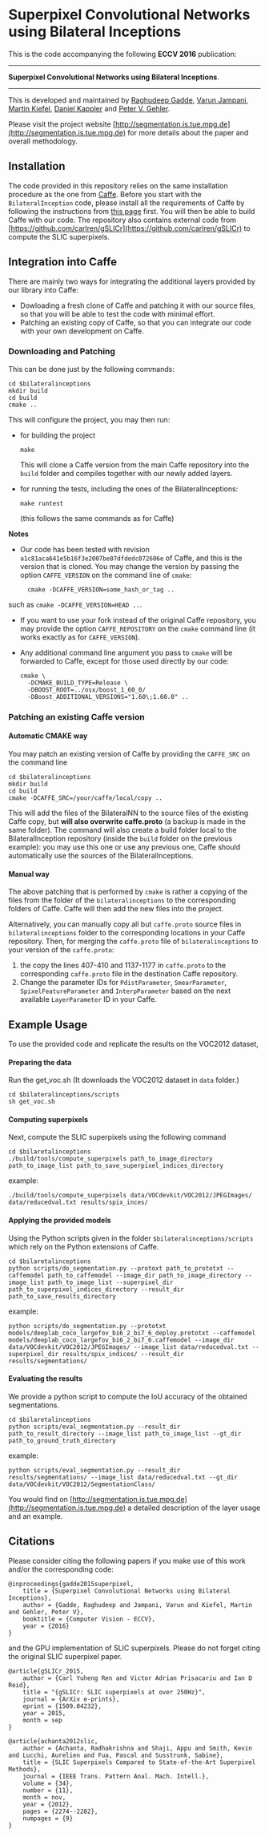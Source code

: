 # Superpixel Convolutional Networks using Bilateral Inceptions

This is the code accompanying the following **ECCV 2016** publication:

--------

**Superpixel Convolutional Networks using Bilateral Inceptions**.

--------

This is developed and maintained by
[Raghudeep Gadde](https://ps.is.tuebingen.mpg.de/person/rgadde),
[Varun Jampani](https://ps.is.tuebingen.mpg.de/person/vjampani),
[Martin Kiefel](https://ps.is.tuebingen.mpg.de/person/mkiefel),
[Daniel Kappler](https://am.is.tuebingen.mpg.de/person/dkappler) and
[Peter V. Gehler](https://ps.is.tuebingen.mpg.de/person/pgehler).

Please visit the project website [http://segmentation.is.tue.mpg.de](http://segmentation.is.tue.mpg.de) for more details about the paper and overall methodology.

## Installation

The code provided in this repository relies on the same installation procedure as the one from [Caffe](http://caffe.berkeleyvision.org/).
Before you start with the `BilateralInception` code, please install all the requirements of Caffe by following the instructions from [this page](http://caffe.berkeleyvision.org/installation.html) first.
You will then be able to build Caffe with our code.
The repository also contains external code from [https://github.com/carlren/gSLICr](https://github.com/carlren/gSLICr) to compute the SLIC superpixels.

## Integration into Caffe

There are mainly two ways for integrating the additional layers provided by our library into Caffe:

* Dowloading a fresh clone of Caffe and patching it with our source files, so that you will be able to test the code with minimal effort.
* Patching an existing copy of Caffe, so that you can integrate our code with your own development on Caffe.

### Downloading and Patching

This can be done just by the following commands:
```
cd $bilateralinceptions
mkdir build
cd build
cmake ..
```

This will configure the project, you may then run:

* for building the project
  ```
  make 
  ```
  This will clone a Caffe version from the main Caffe repository into the `build` folder and compiles together with our newly added layers.
* for running the tests, including the ones of the BilateralInceptions:
  ```
  make runtest
  ```

  (this follows the same commands as for Caffe)

**Notes**

* Our code has been tested with revision `a1c81aca641e5b16f3e2007be07dfdedc072606e` of Caffe, and this
is the version that is cloned. You may change the version by passing the option `CAFFE_VERSION` on the command line of
`cmake`:

        cmake -DCAFFE_VERSION=some_hash_or_tag ..

such as `cmake -DCAFFE_VERSION=HEAD ..`.

* If you want to use your fork instead of the original Caffe repository, you may provide the option `CAFFE_REPOSITORY` on the `cmake` command line (it works exactly as for `CAFFE_VERSION`).
* Any additional command line argument you pass to `cmake` will be forwarded to Caffe, except for those
  used directly by our code:

      cmake \
        -DCMAKE_BUILD_TYPE=Release \
        -DBOOST_ROOT=../osx/boost_1_60_0/
        -DBoost_ADDITIONAL_VERSIONS="1.60\;1.60.0" ..

### Patching an existing Caffe version

#### Automatic CMAKE way
You may patch an existing version of Caffe by providing the `CAFFE_SRC` on the command line
```
cd $bilateralinceptions
mkdir build
cd build
cmake -DCAFFE_SRC=/your/caffe/local/copy ..
```

This will add the files of the BilateralNN to the source files of the existing Caffe copy, but **will also
overwrite caffe.proto** (a backup is made in the same folder).
The command will also create a build folder local to the BilateralInception repository (inside the `build` folder on the previous example): you may use this one
or use any previous one, Caffe should automatically use the sources of the BilateralInceptions.

#### Manual way
The above patching that is performed by `cmake` is rather a copying of the files from the folder of the `bilateralinceptions` to the
corresponding folders of Caffe. Caffe will then add the new files into the project.

Alternatively, you can manually copy all but `caffe.proto` source files in `bilateralinceptions` folder to the corresponding locations in your Caffe repository. Then, for merging the `caffe.proto` file of `bilateralinceptions` to your version of the `caffe.proto`:

1. the copy the lines 407-410 and 1137-1177 in `caffe.proto` to the corresponding `caffe.proto` file in the destination Caffe repository.
2. Change the parameter IDs for `PdistParameter`, `SmearParameter`, `SpixelFeatureParameter` and `InterpParameter` based on the next available `LayerParameter` ID in your Caffe.

## Example Usage
To use the provided code and replicate the results on the VOC2012 dataset, 

#### Preparing the data
Run the get_voc.sh (It downloads the VOC2012 dataset in `data` folder.)
```
cd $bilateralinceptions/scripts
sh get_voc.sh
```

#### Computing superpixels
 Next, compute the SLIC superpixels using the following command 
```
cd $bilaretalinceptions
./build/tools/compute_superpixels path_to_image_directory path_to_image_list path_to_save_superpixel_indices_directory 
```
example:
```
./build/tools/compute_superpixels data/VOCdevkit/VOC2012/JPEGImages/ data/reducedval.txt results/spix_inces/ 
```

#### Applying the provided models
Using the Python scripts given in the folder `$bilateralinceptions/scripts` which rely on the Python extensions of Caffe.
```
cd $bilaretalinceptions
python scripts/do_segmentation.py --protoxt path_to_prototxt --caffemodel path_to_caffemodel --image_dir path_to_image_directory --image_list path_to_image_list --superpixel_dir path_to_superpixel_indices_directory --result_dir path_to_save_results_directory
```
example:
```
python scripts/do_segmentation.py --prototxt models/deeplab_coco_largefov_bi6_2_bi7_6_deploy.prototxt --caffemodel models/deeplab_coco_largefov_bi6_2_bi7_6.caffemodel --image_dir data/VOCdevkit/VOC2012/JPEGImages/ --image_list data/reducedval.txt --superpixel_dir results/spix_indices/ --result_dir results/segmentations/
```

#### Evaluating the results
We provide a python script to compute the IoU accuracy of the obtained segmentations.
```
cd $bilaretalinceptions
python scripts/eval_segmentation.py --result_dir path_to_result_directory --image_list path_to_image_list --gt_dir path_to_ground_truth_directory
```
example:
```
python scripts/eval_segmentation.py --result_dir results/segmentations/ --image_list data/reducedval.txt --gt_dir data/VOCdevkit/VOC2012/SegmentationClass/
```

You would find on [http://segmentation.is.tue.mpg.de](http://segmentation.is.tue.mpg.de) a detailed description of the layer usage and an example.

## Citations

Please consider citing the following papers if you make use of this work and/or the corresponding code:

```
@inproceedings{gadde2015superpixel,
	title = {Superpixel Convolutional Networks using Bilateral Inceptions},
	author = {Gadde, Raghudeep and Jampani, Varun and Kiefel, Martin and Gehler, Peter V},
	booktitle = {Computer Vision - ECCV},
	year = {2016}
}
```
and the GPU implementation of SLIC superpixels. Please do not forget citing the original SLIC superpixel paper. 
```
@article{gSLICr_2015,
    author = {Carl Yuheng Ren and Victor Adrian Prisacariu and Ian D Reid},
    title = "{gSLICr: SLIC superpixels at over 250Hz}",
    journal = {ArXiv e-prints},
    eprint = {1509.04232},
    year = 2015,
    month = sep
}
```
```
@article{achanta2012slic,
    author = {Achanta, Radhakrishna and Shaji, Appu and Smith, Kevin and Lucchi, Aurelien and Fua, Pascal and Susstrunk, Sabine},
    title = {SLIC Superpixels Compared to State-of-the-Art Superpixel Methods},
    journal = {IEEE Trans. Pattern Anal. Mach. Intell.},
    volume = {34},
    number = {11},
    month = nov,
    year = {2012},
    pages = {2274--2282},
    numpages = {9}
} 
```
